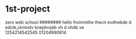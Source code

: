 # 1st-project
zero web school
######## hello froimmthe thecn evdhebde d edcle,ckmndv knejdnvjeb vh d vhdb ve  
1254214542545
01204990814
